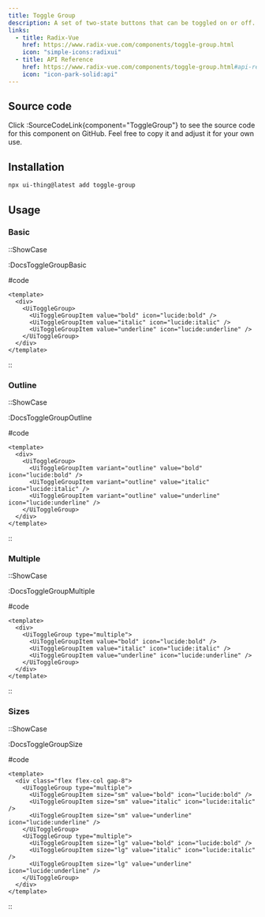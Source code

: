 ```yaml
---
title: Toggle Group
description: A set of two-state buttons that can be toggled on or off.
links:
  - title: Radix-Vue
    href: https://www.radix-vue.com/components/toggle-group.html
    icon: "simple-icons:radixui"
  - title: API Reference
    href: https://www.radix-vue.com/components/toggle-group.html#api-reference
    icon: "icon-park-solid:api"
---
```


## Source code

Click :SourceCodeLink{component="ToggleGroup"} to see the source code for this component on GitHub. Feel free to copy it and adjust it for your own use.

## Installation

```bash
npx ui-thing@latest add toggle-group
```

## Usage

### Basic

::ShowCase

:DocsToggleGroupBasic

#code

<!-- automd:file src="../../app/components/content/Docs/ToggleGroup/DocsToggleGroupBasic.vue" code lang="vue" -->

```vue [DocsToggleGroupBasic.vue]
<template>
  <div>
    <UiToggleGroup>
      <UiToggleGroupItem value="bold" icon="lucide:bold" />
      <UiToggleGroupItem value="italic" icon="lucide:italic" />
      <UiToggleGroupItem value="underline" icon="lucide:underline" />
    </UiToggleGroup>
  </div>
</template>
```

<!-- /automd -->

::

### Outline

::ShowCase

:DocsToggleGroupOutline

#code

<!-- automd:file src="../../app/components/content/Docs/ToggleGroup/DocsToggleGroupOutline.vue" code lang="vue" -->

```vue [DocsToggleGroupOutline.vue]
<template>
  <div>
    <UiToggleGroup>
      <UiToggleGroupItem variant="outline" value="bold" icon="lucide:bold" />
      <UiToggleGroupItem variant="outline" value="italic" icon="lucide:italic" />
      <UiToggleGroupItem variant="outline" value="underline" icon="lucide:underline" />
    </UiToggleGroup>
  </div>
</template>
```

<!-- /automd -->

::

### Multiple

::ShowCase

:DocsToggleGroupMultiple

#code

<!-- automd:file src="../../app/components/content/Docs/ToggleGroup/DocsToggleGroupMultiple.vue" code lang="vue" -->

```vue [DocsToggleGroupMultiple.vue]
<template>
  <div>
    <UiToggleGroup type="multiple">
      <UiToggleGroupItem value="bold" icon="lucide:bold" />
      <UiToggleGroupItem value="italic" icon="lucide:italic" />
      <UiToggleGroupItem value="underline" icon="lucide:underline" />
    </UiToggleGroup>
  </div>
</template>
```

<!-- /automd -->

::

### Sizes

::ShowCase

:DocsToggleGroupSize

#code

<!-- automd:file src="../../app/components/content/Docs/ToggleGroup/DocsToggleGroupSize.vue" code lang="vue" -->

```vue [DocsToggleGroupSize.vue]
<template>
  <div class="flex flex-col gap-8">
    <UiToggleGroup type="multiple">
      <UiToggleGroupItem size="sm" value="bold" icon="lucide:bold" />
      <UiToggleGroupItem size="sm" value="italic" icon="lucide:italic" />
      <UiToggleGroupItem size="sm" value="underline" icon="lucide:underline" />
    </UiToggleGroup>
    <UiToggleGroup type="multiple">
      <UiToggleGroupItem size="lg" value="bold" icon="lucide:bold" />
      <UiToggleGroupItem size="lg" value="italic" icon="lucide:italic" />
      <UiToggleGroupItem size="lg" value="underline" icon="lucide:underline" />
    </UiToggleGroup>
  </div>
</template>
```

<!-- /automd -->

::
